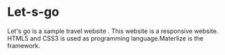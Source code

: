 # Let-s-go
Let's go is a sample travel  website . This website is a responsive website. HTML5 and CSS3 is used as programming language.Materlize is the framework.
